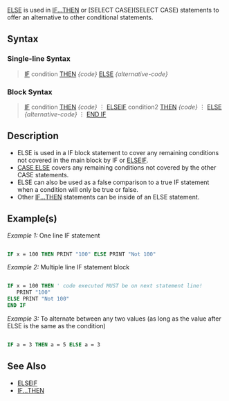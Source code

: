 [ELSE](ELSE) is used in [IF...THEN](IF...THEN) or [SELECT CASE](SELECT CASE) statements to offer an alternative to other conditional statements.

## Syntax

### Single-line Syntax

>  [IF](IF) condition [THEN](THEN) *{code}* [ELSE](ELSE) *{alternative-code}*

### Block Syntax

> [IF](IF) condition [THEN](THEN)
>   *{code}*
>   ⋮
> [ELSEIF](ELSEIF) condition2 [THEN](THEN)
>   *{code}*
>   ⋮
> [ELSE](ELSE)
>   *{alternative-code}*
>   ⋮
> [END IF](END-IF)

## Description

* ELSE is used in a IF block statement to cover any remaining conditions not covered in the main block by IF or [ELSEIF](ELSEIF).
* [CASE ELSE](CASE-ELSE) covers any remaining conditions not covered by the other CASE statements.
* ELSE can also be used as a false comparison to a true IF statement when a condition will only be true or false.
* Other [IF...THEN](IF...THEN) statements can be inside of an ELSE statement.

## Example(s)

*Example 1:* One line IF statement

```vb

IF x = 100 THEN PRINT "100" ELSE PRINT "Not 100"

```

*Example 2:* Multiple line IF statement block

```vb

IF x = 100 THEN ' code executed MUST be on next statement line!
   PRINT "100"
ELSE PRINT "Not 100"
END IF

```

*Example 3:* To alternate between any two values (as long as the value after ELSE is the same as the condition)

```vb

IF a = 3 THEN a = 5 ELSE a = 3

```

## See Also
 
* [ELSEIF](ELSEIF)
* [IF...THEN](IF...THEN)

